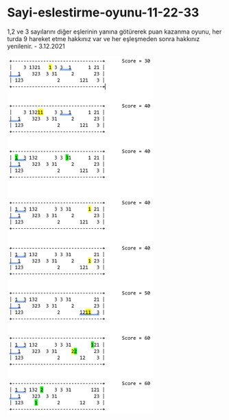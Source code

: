 # Sayi-eslestirme-oyunu-11-22-33
1,2 ve 3 sayılarını diğer eşlerinin yanına götürerek puan kazanma oyunu, her turda 9 hareket etme hakkınız var ve her eşleşmeden sonra hakkınız yenilenir. - 3.12.2021

![banner resmi](https://github.com/emrepiristinee/Sayi-eslestirme-oyunu-11-22-33/blob/main/11_22_33_Final/11_22_33_Final/banner.png)
